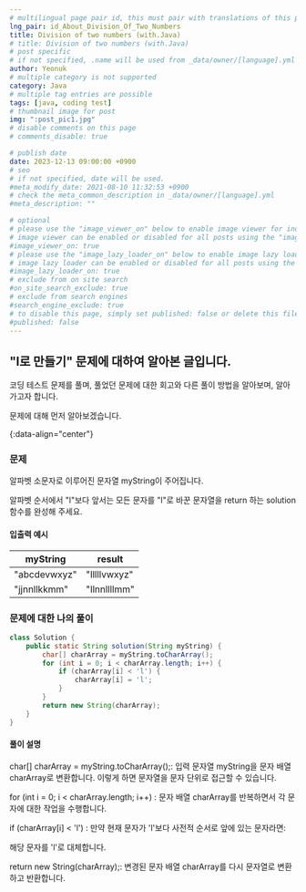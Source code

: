 ```yaml
---
# multilingual page pair id, this must pair with translations of this page. (This name must be unique)
lng_pair: id_About_Division_Of_Two_Numbers
title: Division of two numbers (with.Java)
# title: Division of two numbers (with.Java)
# post specific
# if not specified, .name will be used from _data/owner/[language].yml
author: Yeonuk
# multiple category is not supported
category: Java
# multiple tag entries are possible
tags: [java, coding test]
# thumbnail image for post
img: ":post_pic1.jpg"
# disable comments on this page
# comments_disable: true

# publish date
date: 2023-12-13 09:00:00 +0900
# seo
# if not specified, date will be used.
#meta_modify_date: 2021-08-10 11:32:53 +0900
# check the meta_common_description in _data/owner/[language].yml
#meta_description: ""

# optional
# please use the "image_viewer_on" below to enable image viewer for individual pages or posts (_posts/ or [language]/_posts folders).
# image viewer can be enabled or disabled for all posts using the "image_viewer_posts: true" setting in _data/conf/main.yml.
#image_viewer_on: true
# please use the "image_lazy_loader_on" below to enable image lazy loader for individual pages or posts (_posts/ or [language]/_posts folders).
# image lazy loader can be enabled or disabled for all posts using the "image_lazy_loader_posts: true" setting in _data/conf/main.yml.
#image_lazy_loader_on: true
# exclude from on site search
#on_site_search_exclude: true
# exclude from search engines
#search_engine_exclude: true
# to disable this page, simply set published: false or delete this file
#published: false
---
```


<!-- outline-start -->

## "l로 만들기" 문제에 대하여 알아본 글입니다.

코딩 테스트 문제를 풀며, 풀었던 문제에 대한 회고와 다른 풀이 방법을 알아보며, 알아가고자 합니다.

문제에 대해 먼저 알아보겠습니다.

{:data-align="center"}

<!-- outline-end -->

### 문제

알파벳 소문자로 이루어진 문자열 myString이 주어집니다.

알파벳 순서에서 "l"보다 앞서는 모든 문자를 "l"로 바꾼 문자열을 return 하는 solution 함수를 완성해 주세요.

#### 입출력 예시

| myString     | result       |
| ------------ | ------------ |
| "abcdevwxyz" | "lllllvwxyz" |
| "jjnnllkkmm" | "llnnllllmm" |

### 문제에 대한 나의 풀이

```java
class Solution {
    public static String solution(String myString) {
        char[] charArray = myString.toCharArray();
        for (int i = 0; i < charArray.length; i++) {
            if (charArray[i] < 'l') {
                charArray[i] = 'l';
            }
        }
        return new String(charArray);
    }
}
```

#### 풀이 설명

char[] charArray = myString.toCharArray();: 입력 문자열 myString을 문자 배열 charArray로 변환합니다. 이렇게 하면 문자열을 문자 단위로 접근할 수 있습니다.

for (int i = 0; i < charArray.length; i++) : 문자 배열 charArray를 반복하면서 각 문자에 대한 작업을 수행합니다.

if (charArray[i] < 'l') : 만약 현재 문자가 'l'보다 사전적 순서로 앞에 있는 문자라면:

해당 문자를 'l'로 대체합니다.

return new String(charArray);: 변경된 문자 배열 charArray를 다시 문자열로 변환하고 반환합니다.
